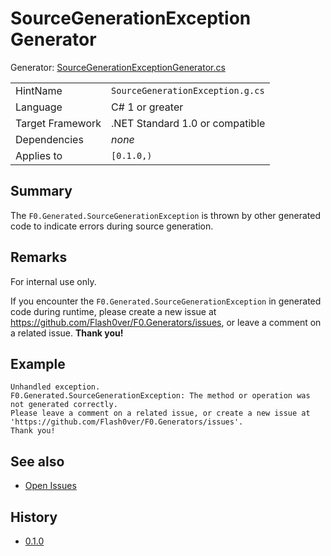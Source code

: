# SourceGenerationException Generator

Generator: [SourceGenerationExceptionGenerator.cs](../source/production/F0.Generators/Shared/SourceGenerationExceptionGenerator.cs)

|                  |                                  |
|------------------|----------------------------------|
| HintName         | `SourceGenerationException.g.cs` |
| Language         | C# 1 or greater                  |
| Target Framework | .NET Standard 1.0 or compatible  |
| Dependencies     | _none_                           |
| Applies to       | `[0.1.0,)`                       |

## Summary

The `F0.Generated.SourceGenerationException` is thrown by other generated code to indicate errors during source generation.

## Remarks

For internal use only.

If you encounter the `F0.Generated.SourceGenerationException` in generated code during runtime, please create a new issue at https://github.com/Flash0ver/F0.Generators/issues, or leave a comment on a related issue.
**Thank you!**

## Example

```
Unhandled exception.
F0.Generated.SourceGenerationException: The method or operation was not generated correctly.
Please leave a comment on a related issue, or create a new issue at 'https://github.com/Flash0ver/F0.Generators/issues'.
Thank you!
```

## See also

- [Open Issues](https://github.com/Flash0ver/F0.Generators/issues)

## History

- [0.1.0](../CHANGELOG.md#v010-2021-07-01)
